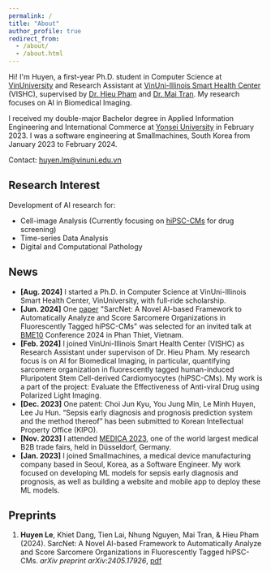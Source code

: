 ```yaml
---
permalink: /
title: "About"
author_profile: true
redirect_from: 
  - /about/
  - /about.html
---
```

Hi! I'm Huyen, a first-year Ph.D. student in Computer Science at [VinUniversity](https://vinuni.edu.vn) and Research Assistant at [VinUni-Illinois Smart Health Center](https://smarthealth.vinuni.edu.vn) (VISHC), supervised by [Dr. Hieu Pham](https://huyhieupham.github.io) and [Dr. Mai Tran](https://www.belab.vn/home). My research focuses on AI in Biomedical Imaging. 

I received my double-major Bachelor degree in Applied Information Engineering and International Commerce at [Yonsei University](http://www.yonsei.kr/en_sc/index.jsp) in February 2023. I was a software engineering at Smallmachines, South Korea from January 2023 to February 2024.

Contact: huyen.lm@vinuni.edu.vn

Research Interest
------
Development of AI research for:
<ul>
  <li>Cell-image Analysis (Currently focusing on <a href="https://en.wikipedia.org/wiki/Human_engineered_cardiac_tissues">hiPSC-CMs</a> for drug screening)</li>
  <li>Time-series Data Analysis</li>
  <li>Digital and Computational Pathology</li>
</ul>

News
------
- **[Aug. 2024]** I started a Ph.D. in Computer Science at VinUni-Illinois Smart Health Center, VinUniversity, with full-ride scholarship.
- **[Jun. 2024]** One [paper](https://arxiv.org/abs/2405.17926) "SarcNet: A Novel AI-based Framework to Automatically Analyze and Score Sarcomere Organizations  in Fluorescently Tagged hiPSC-CMs" was selected for an invited talk at [BME10](https://bme.hcmiu.edu.vn/bme10/) Conference 2024 in Phan Thiet, Vietnam.
- **[Feb. 2024]** I joined VinUni-Illinois Smart Health Center (VISHC) as Research Assistant under supervison of Dr. Hieu Pham. My research focus is on AI for Biomedical Imaging, in particular, quantifying sarcomere organization in fluorescently tagged human-induced Pluripotent Stem Cell-derived Cardiomyocytes (hiPSC-CMs). My work is a part of the project: Evaluate the Effectiveness of Anti-viral Drug using Polarized Light Imaging. 
- **[Dec. 2023]** One patent: Choi Jun Kyu, You Jung Min, Le Minh Huyen, Lee Ju Hun. “Sepsis early diagnosis and prognosis prediction system and the method thereof” has been submitted to Korean Intellectual Property Office (KIPO).
- **[Nov. 2023]** I attended [MEDICA 2023](https://www.medica-tradefair.com), one of the world largest medical B2B trade fairs, held in Düsseldorf, Germany.
- **[Jan. 2023]** I joined Smallmachines, a medical device manufacturing company based in Seoul, Korea, as a Software Engineer. My work focused on developing ML models for sepsis early diagnosis and prognosis, as well as building a website and mobile app to deploy these ML models.

Preprints
------
1. **Huyen Le**, Khiet Dang, Tien Lai, Nhung Nguyen, Mai Tran, & Hieu Pham (2024). SarcNet: A Novel AI-based Framework to Automatically Analyze and Score Sarcomere Organizations in Fluorescently Tagged hiPSC-CMs. *arXiv preprint arXiv:2405.17926*, [pdf](https://arxiv.org/pdf/2405.17926)

<!--
Create content & metadata
------
For site content, there is one markdown file for each type of content, which are stored in directories like _publications, _talks, _posts, _teaching, or _pages. For example, each talk is a markdown file in the [_talks directory](https://github.com/academicpages/academicpages.github.io/tree/master/_talks). At the top of each markdown file is structured data in YAML about the talk, which the theme will parse to do lots of cool stuff. The same structured data about a talk is used to generate the list of talks on the [Talks page](https://academicpages.github.io/talks), each [individual page](https://academicpages.github.io/talks/2012-03-01-talk-1) for specific talks, the talks section for the [CV page](https://academicpages.github.io/cv), and the [map of places you've given a talk](https://academicpages.github.io/talkmap.html) (if you run this [python file](https://github.com/academicpages/academicpages.github.io/blob/master/talkmap.py) or [Jupyter notebook](https://github.com/academicpages/academicpages.github.io/blob/master/talkmap.ipynb), which creates the HTML for the map based on the contents of the _talks directory).

**Markdown generator**

I have also created [a set of Jupyter notebooks](https://github.com/academicpages/academicpages.github.io/tree/master/markdown_generator
) that converts a CSV containing structured data about talks or presentations into individual markdown files that will be properly formatted for the Academic Pages template. The sample CSVs in that directory are the ones I used to create my own personal website at stuartgeiger.com. My usual workflow is that I keep a spreadsheet of my publications and talks, then run the code in these notebooks to generate the markdown files, then commit and push them to the GitHub repository.

How to edit your site's GitHub repository
------
Many people use a git client to create files on their local computer and then push them to GitHub's servers. If you are not familiar with git, you can directly edit these configuration and markdown files directly in the github.com interface. Navigate to a file (like [this one](https://github.com/academicpages/academicpages.github.io/blob/master/_talks/2012-03-01-talk-1.md) and click the pencil icon in the top right of the content preview (to the right of the "Raw | Blame | History" buttons). You can delete a file by clicking the trashcan icon to the right of the pencil icon. You can also create new files or upload files by navigating to a directory and clicking the "Create new file" or "Upload files" buttons. 

Example: editing a markdown file for a talk
![Editing a markdown file for a talk](/images/editing-talk.png)

For more info
------
More info about configuring Academic Pages can be found in [the guide](https://academicpages.github.io/markdown/). The [guides for the Minimal Mistakes theme](https://mmistakes.github.io/minimal-mistakes/docs/configuration/) (which this theme was forked from) might also be helpful.
-->
